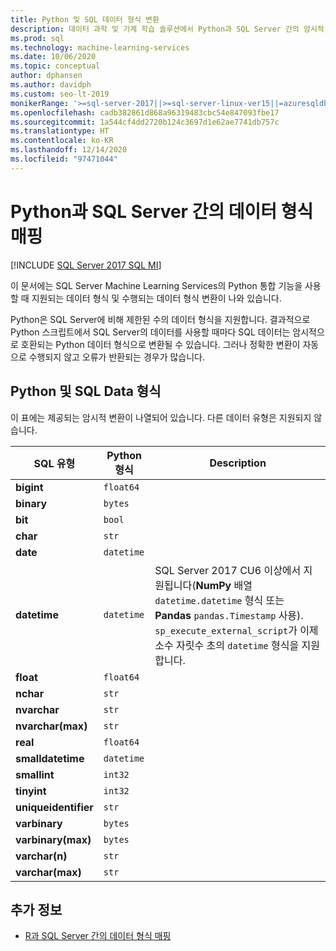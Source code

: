 ```yaml
---
title: Python 및 SQL 데이터 형식 변환
description: 데이터 과학 및 기계 학습 솔루션에서 Python과 SQL Server 간의 암시적 데이터 및 명시적 데이터 형식 변환을 검토합니다.
ms.prod: sql
ms.technology: machine-learning-services
ms.date: 10/06/2020
ms.topic: conceptual
author: dphansen
ms.author: davidph
ms.custom: seo-lt-2019
monikerRange: '>=sql-server-2017||>=sql-server-linux-ver15||=azuresqldb-mi-current'
ms.openlocfilehash: cadb382861d868a96319483cbc54e847093fbe17
ms.sourcegitcommit: 1a544cf4dd2720b124c3697d1e62ae7741db757c
ms.translationtype: HT
ms.contentlocale: ko-KR
ms.lasthandoff: 12/14/2020
ms.locfileid: "97471044"
---
```

# <a name="data-type-mappings-between-python-and-sql-server"></a>Python과 SQL Server 간의 데이터 형식 매핑
[!INCLUDE [SQL Server 2017 SQL MI](../../includes/applies-to-version/sqlserver2017-asdbmi.md)]

이 문서에는 SQL Server Machine Learning Services의 Python 통합 기능을 사용할 때 지원되는 데이터 형식 및 수행되는 데이터 형식 변환이 나와 있습니다.

Python은 SQL Server에 비해 제한된 수의 데이터 형식을 지원합니다. 결과적으로 Python 스크립트에서 SQL Server의 데이터를 사용할 때마다 SQL 데이터는 암시적으로 호환되는 Python 데이터 형식으로 변환될 수 있습니다. 그러나 정확한 변환이 자동으로 수행되지 않고 오류가 반환되는 경우가 많습니다.

## <a name="python-and-sql-data-types"></a>Python 및 SQL Data 형식

이 표에는 제공되는 암시적 변환이 나열되어 있습니다. 다른 데이터 유형은 지원되지 않습니다.

| SQL 유형             | Python 형식 | Description |
|----------------------|-------------|-------------|
| **bigint**           | `float64`   |
| **binary**           | `bytes`     |
| **bit**              | `bool`      |
| **char**             | `str`       |
| **date**             | `datetime`  |
| **datetime**         |`datetime`   | SQL Server 2017 CU6 이상에서 지원됩니다(**NumPy** 배열 `datetime.datetime` 형식 또는 **Pandas** `pandas.Timestamp` 사용). `sp_execute_external_script`가 이제 소수 자릿수 초의 `datetime` 형식을 지원합니다.|
| **float**            | `float64`   |
| **nchar**            | `str`       |
| **nvarchar**         | `str`       |
| **nvarchar(max)**    | `str`       |
| **real**             | `float64`   |
| **smalldatetime**    | `datetime`  |
| **smallint**         | `int32`     |
| **tinyint**          | `int32`     |
| **uniqueidentifier** | `str`       |
| **varbinary**        | `bytes`     |
| **varbinary(max)**   | `bytes`     |
| **varchar(n)**       | `str`       |
| **varchar(max)**     | `str`       |

## <a name="see-also"></a>추가 정보

+ [R과 SQL Server 간의 데이터 형식 매핑](../r/r-libraries-and-data-types.md)
